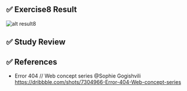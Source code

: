 ## ✅ Exercise8 Result

![alt result8](/exercise8/result8.png)

## ✅ Study Review

## ✅ References

- Error 404 // Web concept series @Sophie Gogishvili <br/>
  https://dribbble.com/shots/7304966-Error-404-Web-concept-series
